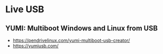 # Live USB

## YUMI: Multiboot Windows and Linux from USB

- https://pendrivelinux.com/yumi-multiboot-usb-creator/
- https://yumiusb.com/